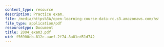 ```yaml
---
content_type: resource
description: Practice exam.
file: /media/https%3A/open-learning-course-data-rc.s3.amazonaws.com/hst-131-introduction-to-neuroscience-fall-2005/f56900cb812caaef2f748a81cd51d742_2004_exam3.pdf
file_type: application/pdf
resourcetype: Document
title: 2004_exam3.pdf
uid: f56900cb-812c-aaef-2f74-8a81cd51d742
---
```

